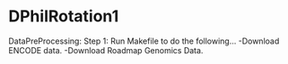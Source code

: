 # DPhilRotation1

DataPreProcessing:
    Step 1: Run Makefile to do the following...
        -Download ENCODE data.
        -Download Roadmap Genomics Data.